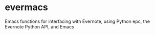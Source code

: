 # evermacs
Emacs functions for interfacing with Evernote, using Python epc, the Evernote Python API, and Emacs
